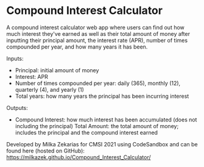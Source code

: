 # Compound Interest Calculator

A compound interest calculator web app where users can find out how much interest they've earned as well as their total amount of money after inputting their principal amount, the interest rate (APR), number of times compounded per year, and how many years it has been.

Inputs:
- Principal: initial amount of money
- Interest: APR
- Number of times compounded per year: daily (365), monthly (12), quarterly (4), and yearly (1)
- Total years: how many years the principal has been incurring interest

Outputs:
- Compound Interest: how much interest has been accumulated (does not including the principal)
Total Amount: the total amount of money; includes the principal and the compound interest earned

Developed by Milka Zekarias for CMSI 2021 using CodeSandbox and can be found here (hosted on GitHub): https://milkazek.github.io/Compound_Interest_Calculator/
